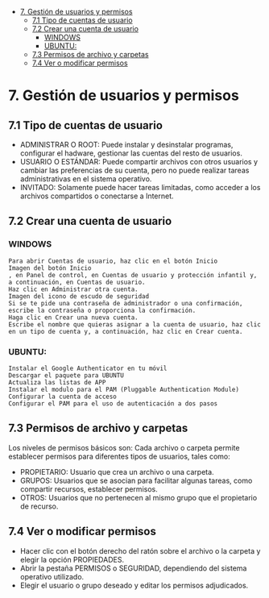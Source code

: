 - [7. Gestión de usuarios y permisos](#7-gesti%c3%b3n-de-usuarios-y-permisos)
  - [7.1 Tipo de cuentas de usuario](#71-tipo-de-cuentas-de-usuario)
  - [7.2 Crear una cuenta de usuario](#72-crear-una-cuenta-de-usuario)
    - [WINDOWS](#windows)
    - [UBUNTU:](#ubuntu)
  - [7.3 Permisos de archivo y carpetas](#73-permisos-de-archivo-y-carpetas)
  - [7.4 Ver o modificar permisos](#74-ver-o-modificar-permisos)

# 7. Gestión de usuarios y permisos

## 7.1  Tipo de cuentas de usuario

- ADMINISTRAR O ROOT: Puede instalar y desinstalar programas, configurar el hadware, gestionar las cuentas del resto de usuarios.
- USUARIO O ESTÁNDAR: Puede compartir archivos con otros usuarios y cambiar las preferencias de su cuenta, pero no puede realizar tareas administrativas en el sistema operativo.
- INVITADO: Solamente puede hacer tareas limitadas, como acceder a los archivos compartidos o conectarse a Internet.

## 7.2  Crear una cuenta de usuario

### WINDOWS

    Para abrir Cuentas de usuario, haz clic en el botón Inicio
    Imagen del botón Inicio
    , en Panel de control, en Cuentas de usuario y protección infantil y, a continuación, en Cuentas de usuario.
    Haz clic en Administrar otra cuenta.
    Imagen del icono de escudo de seguridad
    Si se te pide una contraseña de administrador o una confirmación, escribe la contraseña o proporciona la confirmación.
    Haga clic en Crear una nueva cuenta.
    Escribe el nombre que quieras asignar a la cuenta de usuario, haz clic en un tipo de cuenta y, a continuación, haz clic en Crear cuenta.

### UBUNTU:

    Instalar el Google Authenticator en tu móvil
    Descargar el paquete para UBUNTU
    Actualiza las listas de APP
    Instalar el modulo para el PAM (Pluggable Authentication Module)
    Configurar la cuenta de acceso
    Configurar el PAM para el uso de autenticación a dos pasos

## 7.3  Permisos de archivo y carpetas

Los niveles de permisos básicos son:
Cada archivo o carpeta permite establecer permisos para diferentes tipos de usuarios, tales como:

- PROPIETARIO: Usuario que crea un archivo o una carpeta.
- GRUPOS: Usuarios que se asocian para facilitar algunas tareas, como compartir recursos, establecer permisos.
- OTROS: Usuarios que no pertenecen al mismo grupo que el propietario de recurso.

## 7.4 Ver o modificar permisos

- Hacer clic con el botón derecho del ratón sobre el archivo o la carpeta y elegir la opción PROPIEDADES.
- Abrir la pestaña PERMISOS o SEGURIDAD, dependiendo del sistema operativo utilizado.
- Elegir el usuario o grupo deseado y editar los permisos adjudicados.